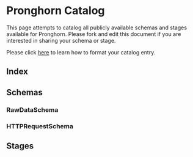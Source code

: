 # Pronghorn Catalog
This page attempts to catalog all publicly available schemas and stages available for Pronghorn.
Please fork and edit this document if you are interested in sharing your schema or stage.

Please click [here](#format) to learn how to format your catalog entry.

## Index

## Schemas

### RawDataSchema


### HTTPRequestSchema


## Stages
